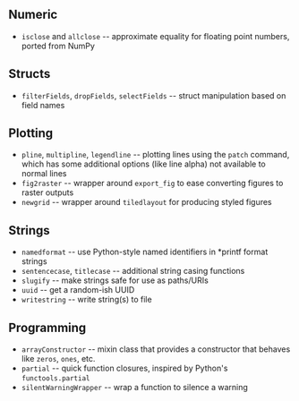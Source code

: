 Numeric
-------

- `isclose` and `allclose` -- approximate equality for floating point numbers,
  ported from NumPy

Structs
-------

- `filterFields`, `dropFields`, `selectFields` -- struct manipulation based on
  field names

Plotting
--------

- `pline`, `multipline`, `legendline` -- plotting lines using the `patch`
  command, which has some additional options (like line alpha) not available to
  normal lines
- `fig2raster` -- wrapper around `export_fig` to ease converting figures to
  raster outputs
- `newgrid` -- wrapper around `tiledlayout` for producing styled figures

Strings
-------

- `namedformat` -- use Python-style named identifiers in *printf format strings
- `sentencecase`, `titlecase` -- additional string casing functions
- `slugify` -- make strings safe for use as paths/URIs
- `uuid` -- get a random-ish UUID
- `writestring` -- write string(s) to file

Programming
-----------

- `arrayConstructor` -- mixin class that provides a constructor that behaves 
  like `zeros`, `ones`, etc.
- `partial` -- quick function closures, inspired by Python's `functools.partial`
- `silentWarningWrapper` -- wrap a function to silence a warning
